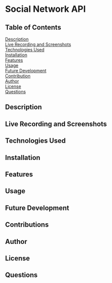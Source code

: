# Social Network API

## Table of Contents
[Description](#Description) <br>
[Live Recording and Screenshots](#LRaS) <br>
[Technologies Used](#Description) <br>
[Installation](#Description) <br>
[Features](#Description) <br>
[Usage](#Description) <br>
[Future Development](#Description) <br>
[Contribution](#Description) <br>
[Author](#Description) <br>
[License](#Description) <br>
[Questions](#Description) <br>

## Description <a name="Description"></a>

## Live Recording and Screenshots <a name="Description"></a>

## Technologies Used <a name="Description"></a>

## Installation <a name="Description"></a>

## Features <a name="Description"></a>

## Usage <a name="Description"></a>

## Future Development <a name="Description"></a>

## Contributions <a name="Description"></a>

## Author <a name="Description"></a>

## License <a name="Description"></a>

## Questions <a name="Description"></a>
